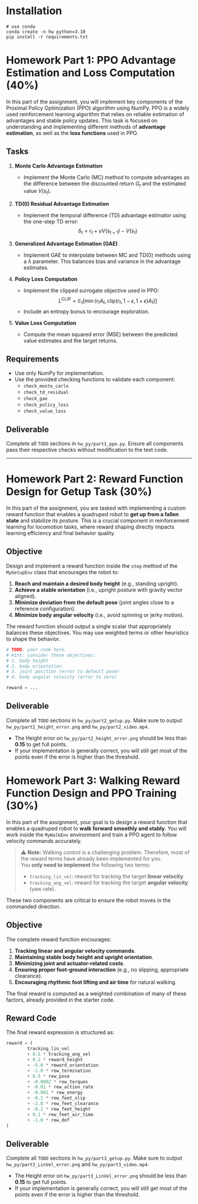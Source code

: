 # Installation

```shell
# use conda
conda create -n hw python=3.10
pip install -r requirements.txt
```

# Homework Part 1: PPO Advantage Estimation and Loss Computation (40%)

In this part of the assignment, you will implement key components of the Proximal Policy Optimization (PPO) algorithm
using NumPy. PPO is a widely used reinforcement learning algorithm that relies on reliable estimation of advantages and
stable policy updates. This task is focused on understanding and implementing different methods of **advantage
estimation**, as well as the **loss functions** used in PPO.

## Tasks

1. **Monte Carlo Advantage Estimation**
    - Implement the Monte Carlo (MC) method to compute advantages as the difference between the discounted return 
      $G_t$ and the estimated value $V(s_t)$.

2. **TD(0) Residual Advantage Estimation**
    - Implement the temporal difference (TD) advantage estimator using the one-step TD error:
      $$
      \delta_t = r_t + \gamma V(s_{t+1}) - V(s_t)
      $$

3. **Generalized Advantage Estimation (GAE)**
    - Implement GAE to interpolate between MC and TD(0) methods using a $\lambda$ parameter. This balances bias and
      variance in the advantage estimates.

4. **Policy Loss Computation**
    - Implement the clipped surrogate objective used in PPO:
      $$
      L^{\text{CLIP}} = \mathbb{E}_t \left[ \min \left( r_t A_t, \text{clip}(r_t, 1 - \epsilon, 1 + \epsilon) A_t \right) \right]
      $$
    - Include an entropy bonus to encourage exploration.

5. **Value Loss Computation**
    - Compute the mean squared error (MSE) between the predicted value estimates and the target returns.

## Requirements

- Use only NumPy for implementation.
- Use the provided checking functions to validate each component:
    - `check_monte_carlo`
    - `check_td_residual`
    - `check_gae`
    - `check_policy_loss`
    - `check_value_loss`

## Deliverable

Complete all `TODO` sections in `hw_py/part1_ppo.py`. Ensure all components pass their respective checks without
modification to the test code.

---

# Homework Part 2: Reward Function Design for Getup Task (30%)

In this part of the assignment, you are tasked with implementing a custom reward function that enables a quadruped robot
to **get up from a fallen state** and stabilize its posture. This is a crucial component in reinforcement learning for
locomotion tasks, where reward shaping directly impacts learning efficiency and final behavior quality.

## Objective

Design and implement a reward function inside the `step` method of the `MyGetupEnv` class that encourages the robot to:

1. **Reach and maintain a desired body height** (e.g., standing upright).
2. **Achieve a stable orientation** (i.e., upright posture with gravity vector aligned).
3. **Minimize deviation from the default pose** (joint angles close to a reference configuration).
4. **Minimize body angular velocity** (i.e., avoid spinning or jerky motion).

The reward function should output a single scalar that appropriately balances these objectives. You may use weighted
terms or other heuristics to shape the behavior.

```python
# TODO: your code here.
# Hint: consider these objectives:
# 1. body height
# 2. body orientation
# 3. joint position (error to default pose)
# 4. body angular velocity (error to zero)

reward = ...
```

## Deliverable

Complete all `TODO` sections in `hw_py/part2_getup.py`. Make sure to output `hw_py/part2_height_error.png` and
`hw_py/part2_video.mp4`.

- The Height error on `hw_py/part2_height_error.png` should be less than **0.15** to get full points.
- If your implementation is generally correct, you will still get most of the points even if the error is higher than
  the threshold.

# Homework Part 3: Walking Reward Function Design and PPO Training (30%)

In this part of the assignment, your goal is to design a reward function that enables a quadruped robot to **walk
forward smoothly and stably**. You will work inside the `MyWalkEnv` environment and train a PPO agent to follow velocity
commands accurately.

> ⚠️ **Note:** Walking control is a challenging problem. Therefore, most of the reward terms have already been
> implemented for you.  
> You **only need to implement** the following two terms:
>
> - `tracking_lin_vel`: reward for tracking the target **linear velocity**.
> - `tracking_ang_vel`: reward for tracking the target **angular velocity** (yaw rate).

These two components are critical to ensure the robot moves in the commanded direction.

## Objective

The complete reward function encourages:

1. **Tracking linear and angular velocity commands**.
2. **Maintaining stable body height and upright orientation**.
3. **Minimizing joint and actuator-related costs**.
4. **Ensuring proper foot-ground interaction** (e.g., no slipping, appropriate clearance).
5. **Encouraging rhythmic foot lifting and air time** for natural walking.

The final reward is computed as a weighted combination of many of these factors, already provided in the starter code.

## Reward Code

The final reward expression is structured as:

```python
reward = (
        tracking_lin_vel
        + 0.5 * tracking_ang_vel
        + 0.2 * reward_height
        + -5.0 * reward_orientation
        + -1.0 * rew_termination
        + 0.5 * rew_pose
        + -0.0002 * rew_torques
        + -0.01 * rew_action_rate
        + -0.001 * rew_energy
        + -0.1 * rew_feet_slip
        + -2.0 * rew_feet_clearance
        + -0.2 * rew_feet_height
        + 0.1 * rew_feet_air_time
        + -1.0 * rew_dof
)
```

## Deliverable

Complete all `TODO` sections in `hw_py/part3_getup.py`. Make sure to output `hw_py/part3_LinVel_error.png` and
`hw_py/part3_video.mp4`.

- The Height error on `hw_py/part3_LinVel_error.png` should be less than **0.15** to get full points.
- If your implementation is generally correct, you will still get most of the points even if the error is higher than
  the threshold.


